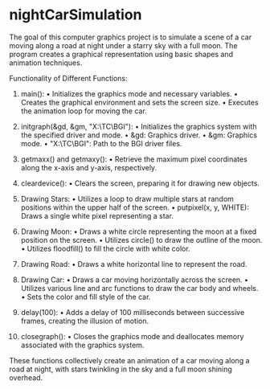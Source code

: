 # nightCarSimulation
The goal of this computer graphics project is to simulate a scene of a car moving along a road at night under a starry sky with a full moon. The program creates a graphical representation using basic shapes and animation techniques.

Functionality of Different Functions:
1. main(): 
•	Initializes the graphics mode and necessary variables.
•	Creates the graphical environment and sets the screen size.
•	Executes the animation loop for moving the car.

2. initgraph(&gd, &gm, "X:\\TC\\BGI"):
•	Initializes the graphics system with the specified driver and mode.
•	&gd: Graphics driver.
•	&gm: Graphics mode.
•	"X:\\TC\\BGI": Path to the BGI driver files.

3. getmaxx() and getmaxy():
•	Retrieve the maximum pixel coordinates along the x-axis and y-axis, respectively.

4. cleardevice():
•	Clears the screen, preparing it for drawing new objects.

5. Drawing Stars:
•	Utilizes a loop to draw multiple stars at random positions within the upper half of the screen.
•	putpixel(x, y, WHITE): Draws a single white pixel representing a star.

6. Drawing Moon:
•	Draws a white circle representing the moon at a fixed position on the screen.
•	Utilizes circle() to draw the outline of the moon.
•	Utilizes floodfill() to fill the circle with white color.

7. Drawing Road:
•	Draws a white horizontal line to represent the road.

8. Drawing Car:
•	Draws a car moving horizontally across the screen.
•	Utilizes various line and arc functions to draw the car body and wheels.
•	Sets the color and fill style of the car.

9. delay(100):
•	Adds a delay of 100 milliseconds between successive frames, creating the illusion of motion.

10. closegraph():
•	Closes the graphics mode and deallocates memory associated with the graphics system.

These functions collectively create an animation of a car moving along a road at night, with stars twinkling in the sky and a full moon shining overhead.

